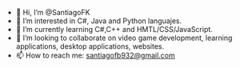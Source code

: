 - 👋 Hi, I’m @SantiagoFK
- 👀 I’m interested in C#, Java and Python languajes.
- 🌱 I’m currently learning C#,C++ and HMTL/CSS/JavaScript.
- 💞️ I’m looking to collaborate on video game development, learning applications, desktop applications, websites.
- 📫 How to reach me: santiagofb932@gmail.com

<!---
SantiagoFK/SantiagoFK is a ✨ special ✨ repository because its `README.md` (this file) appears on your GitHub profile.
You can click the Preview link to take a look at your changes.
--->
